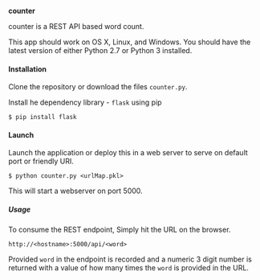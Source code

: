 __counter__

counter is a REST API based word count.

This app should work on OS X, Linux, and Windows. You should have the latest
version of either Python 2.7 or Python 3 installed.

#### Installation

Clone the repository or download the files ```counter.py```.

Install he dependency library - ```flask``` using pip

    $ pip install flask

#### Launch

Launch the application or deploy this in a web server to serve on default port or friendly URI.

```
$ python counter.py <urlMap.pkl>
```

This will start a webserver on port 5000.

##### Usage

To consume the REST endpoint, Simply hit the URL on the browser.

```
http://<hostname>:5000/api/<word>
```

Provided ```word``` in the endpoint is recorded and a numeric 3 digit number is returned with a value of how many times the ```word``` is provided in the URL.


